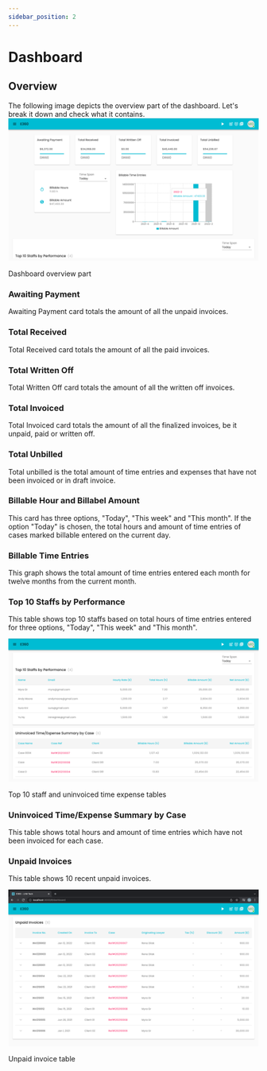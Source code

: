 ```yaml
---
sidebar_position: 2
---
```


# Dashboard

## Overview
The following image depicts the overview part of the dashboard. Let's break it down and check what it contains.
![Alt text](/img/dashboard/dashboard_overview.png?raw=true "Dashboard overview part")

Dashboard overview part

### Awaiting Payment
Awaiting Payment card totals the amount of all the unpaid invoices.

### Total Received
Total Received card totals the amount of all the paid invoices.

### Total Written Off
Total Written Off card totals the amount of all the written off invoices.

### Total Invoiced
Total Invoiced card totals the amount of all the finalized invoices, be it unpaid, paid or written off.

### Total Unbilled
Total unbilled is the total amount of time entries and expenses that have not been invoiced or in draft invoice.

### Billable Hour and Billabel Amount
This card has three options, "Today", "This week" and "This month". If the option "Today" is chosen, the total hours and amount of time entries of cases marked billable entered on the current day.

### Billable Time Entries
This graph shows the total amount of time entries entered each month for twelve months from the current month.

### Top 10 Staffs by Performance

This table shows top 10 staffs based on total hours of time entries entered for three options, "Today", "This week" and "This month".

![Alt text](/img/dashboard/dashboard_top10staff_uninvoiced_time_expense.png?raw=true "Top 10 staff and uninvoiced time expense tables")

Top 10 staff and uninvoiced time expense tables

### Uninvoiced Time/Expense Summary by Case

This table shows total hours and amount of time entries which have not been invoiced for each case.

### Unpaid Invoices

This table shows 10 recent unpaid invoices.

![Alt text](/img/dashboard/dashboard_unpaid_invoices.png?raw=true "Unpaid invoice table")

Unpaid invoice table